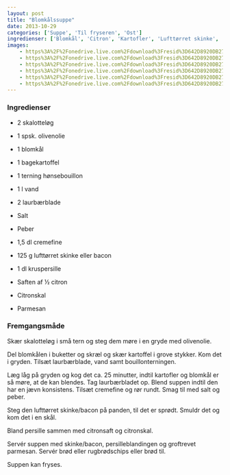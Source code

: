 ```yaml
---
layout: post
title: "Blomkålssuppe"
date: 2013-10-29
categories: ['Suppe', 'Til fryseren', 'Ost']
ingredienser: ['Blomkål', 'Citron', 'Kartofler', 'Lufttørret skinke', 'Pamesan', 'Persille', 'Skalotteløg', 'Cremefine' ]    
images:
    - https%3A%2F%2Fonedrive.live.com%2Fdownload%3Fresid%3D642D8920DB2784EE!126095
    - https%3A%2F%2Fonedrive.live.com%2Fdownload%3Fresid%3D642D8920DB2784EE!126094
    - https%3A%2F%2Fonedrive.live.com%2Fdownload%3Fresid%3D642D8920DB2784EE!126101
    - https%3A%2F%2Fonedrive.live.com%2Fdownload%3Fresid%3D642D8920DB2784EE!177655
    - https%3A%2F%2Fonedrive.live.com%2Fdownload%3Fresid%3D642D8920DB2784EE!126102
    - https%3A%2F%2Fonedrive.live.com%2Fdownload%3Fresid%3D642D8920DB2784EE!126100
---
```


### Ingredienser
-  2 skalotteløg
-  1 spsk. olivenolie
-  1 blomkål
-  1 bagekartoffel
-  1 terning hønsebouillon
-  1 l vand   
-  2 laurbærblade 
-  Salt
-  Peber
-  1,5 dl cremefine

-  125 g lufttørret skinke eller bacon
-  1 dl kruspersille
-  Saften af ½ citron
-  Citronskal
-  Parmesan

### Fremgangsmåde
Skær skalotteløg i små tern og steg dem møre i en gryde med olivenolie. 

Del blomkålen i buketter og skræl og skær kartoffel i grove stykker. Kom det i gryden. Tilsæt laurbærblade, vand samt bouillonterningen. 

Læg låg på gryden og kog det ca. 25 minutter, indtil kartofler og blomkål er så møre, at de kan blendes.  Tag laurbærbladet op. Blend suppen indtil den har en jævn konsistens. Tilsæt cremefine og rør rundt. Smag til med salt og peber. 

Steg den lufttørret skinke/bacon på panden, til det er sprødt. Smuldr det og kom det i en skål.

Bland persille sammen med citronsaft og citronskal.

Servér suppen med skinke/bacon, persilleblandingen og groftrevet parmesan. Servér brød eller rugbrødschips eller brød til. 

Suppen kan fryses.
